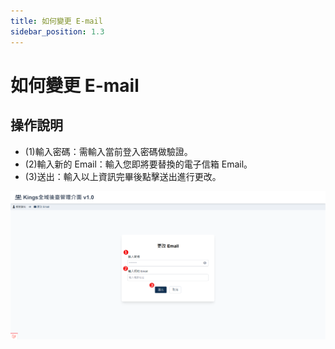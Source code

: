 ```yaml
---
title: 如何變更 E-mail
sidebar_position: 1.3
---
```


# 如何變更 E-mail

## 操作說明

-   (1)輸入密碼：需輸入當前登入密碼做驗證。
-   (2)輸入新的 Email：輸入您即將要替換的電子信箱 Email。
-   (3)送出：輸入以上資訊完畢後點擊送出進行更改。

![如何變更 E-mail](./img/admin-account-change-email.png)
